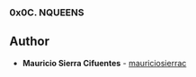 ### 0x0C. NQUEENS
## Author
* **Mauricio Sierra Cifuentes** - [mauriciosierrac](https://github.com/mauriciosierrac)
